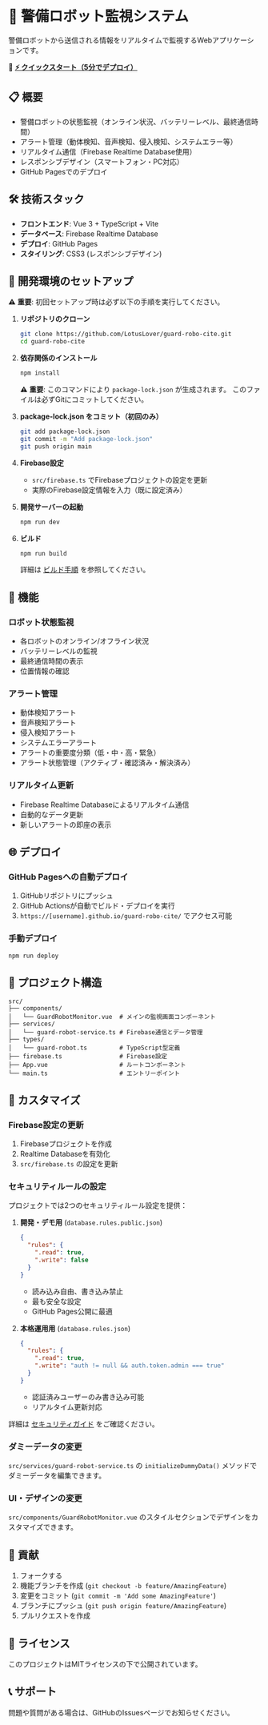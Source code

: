 # 🤖 警備ロボット監視システム

警備ロボットから送信される情報をリアルタイムで監視するWebアプリケーションです。

📖 **[⚡ クイックスタート（5分でデプロイ）](QUICKSTART.md)**

## 📋 概要

- 警備ロボットの状態監視（オンライン状況、バッテリーレベル、最終通信時間）
- アラート管理（動体検知、音声検知、侵入検知、システムエラー等）
- リアルタイム通信（Firebase Realtime Database使用）
- レスポンシブデザイン（スマートフォン・PC対応）
- GitHub Pagesでのデプロイ

## 🛠️ 技術スタック

- **フロントエンド**: Vue 3 + TypeScript + Vite
- **データベース**: Firebase Realtime Database
- **デプロイ**: GitHub Pages
- **スタイリング**: CSS3 (レスポンシブデザイン)

## 🚀 開発環境のセットアップ

⚠️ **重要**: 初回セットアップ時は必ず以下の手順を実行してください。

1. **リポジトリのクローン**
   ```bash
   git clone https://github.com/LotusLover/guard-robo-cite.git
   cd guard-robo-cite
   ```

2. **依存関係のインストール**
   ```bash
   npm install
   ```
   
   ⚠️ **重要**: このコマンドにより `package-lock.json` が生成されます。
   このファイルは必ずGitにコミットしてください。

3. **package-lock.json をコミット（初回のみ）**
   ```bash
   git add package-lock.json
   git commit -m "Add package-lock.json"
   git push origin main
   ```

4. **Firebase設定**
   - `src/firebase.ts` でFirebaseプロジェクトの設定を更新
   - 実際のFirebase設定情報を入力（既に設定済み）

5. **開発サーバーの起動**
   ```bash
   npm run dev
   ```

6. **ビルド**
   ```bash
   npm run build
   ```
   
   詳細は [ビルド手順](docs/BUILD.md) を参照してください。

## 📱 機能

### ロボット状態監視
- 各ロボットのオンライン/オフライン状況
- バッテリーレベルの監視
- 最終通信時間の表示
- 位置情報の確認

### アラート管理
- 動体検知アラート
- 音声検知アラート
- 侵入検知アラート
- システムエラーアラート
- アラートの重要度分類（低・中・高・緊急）
- アラート状態管理（アクティブ・確認済み・解決済み）

### リアルタイム更新
- Firebase Realtime Databaseによるリアルタイム通信
- 自動的なデータ更新
- 新しいアラートの即座の表示

## 🌐 デプロイ

### GitHub Pagesへの自動デプロイ
1. GitHubリポジトリにプッシュ
2. GitHub Actionsが自動でビルド・デプロイを実行
3. `https://[username].github.io/guard-robo-cite/` でアクセス可能

### 手動デプロイ
```bash
npm run deploy
```

## 📁 プロジェクト構造

```
src/
├── components/
│   └── GuardRobotMonitor.vue  # メインの監視画面コンポーネント
├── services/
│   └── guard-robot-service.ts # Firebase通信とデータ管理
├── types/
│   └── guard-robot.ts         # TypeScript型定義
├── firebase.ts                # Firebase設定
├── App.vue                    # ルートコンポーネント
└── main.ts                    # エントリーポイント
```

## 🔧 カスタマイズ

### Firebase設定の更新
1. Firebaseプロジェクトを作成
2. Realtime Databaseを有効化
3. `src/firebase.ts` の設定を更新

### セキュリティルールの設定
プロジェクトでは2つのセキュリティルール設定を提供：

1. **開発・デモ用** (`database.rules.public.json`)
   ```json
   {
     "rules": {
       ".read": true,
       ".write": false
     }
   }
   ```
   - 読み込み自由、書き込み禁止
   - 最も安全な設定
   - GitHub Pages公開に最適

2. **本格運用用** (`database.rules.json`)
   ```json
   {
     "rules": {
       ".read": true,
       ".write": "auth != null && auth.token.admin === true"
     }
   }
   ```
   - 認証済みユーザーのみ書き込み可能
   - リアルタイム更新対応

詳細は [セキュリティガイド](docs/SECURITY.md) をご確認ください。

### ダミーデータの変更
`src/services/guard-robot-service.ts` の `initializeDummyData()` メソッドでダミーデータを編集できます。

### UI・デザインの変更
`src/components/GuardRobotMonitor.vue` のスタイルセクションでデザインをカスタマイズできます。

## 🤝 貢献

1. フォークする
2. 機能ブランチを作成 (`git checkout -b feature/AmazingFeature`)
3. 変更をコミット (`git commit -m 'Add some AmazingFeature'`)
4. ブランチにプッシュ (`git push origin feature/AmazingFeature`)
5. プルリクエストを作成

## 📝 ライセンス

このプロジェクトはMITライセンスの下で公開されています。

## 📞 サポート

問題や質問がある場合は、GitHubのIssuesページでお知らせください。